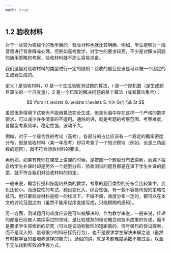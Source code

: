 ```yaml
---
math: true
---
```


## 1.2 验收材料

对于一些较为机械化的教学目的，验收材料也就比较明确，例如，学生能够对一段音频进行背景降噪处理。但例如高考数学，对学生的要求较高，不少是对解决问题的通用策略的考察，验收材料就不那么容易准备。

我们这里对验收材料的类型进行一定的限制：验收的题目应该是可以被一个固定的生成器生成的。

定义 $t$ 是验收材料，$G$ 是一个生成验收测试题的算法，$r$ 是一个随机数（是生成题目算法的一个自变量），$S$ 是一个已知的解决问题的某个算法（或者算法集合）：

$$ \forall t.\exists G. \exists r.\exists S. t\in G(r) \\& St $$

虽然很多情境下试卷尚不能用算法完全生成，但是头脑中存在这样一个严格的数学要求，可以减少许多情景的不适用。通俗的讲，就是考题的考察范围、考察难度、各题型考察频率，稳定性强，波动不大。

例如，对于一个综合性的考试（高考），各部分的占比应该有一个稳定的概率密度分布，但是验收材料（某一年高考）却只考查了一个知识模块（例如，全是三角函数的题目），就不符合验收材料的要求。

再例如，如果有教师在课堂上讲课的时候，是按照一个题型分布去讲解，而课下独自给学生补课时却是另外一个题型分布，验收测试的题目都是在课下学生补课的题型，就不符合我们对验收材料的约定。

一般来说，概念传授和技能培养类的教学，考察的题目类型的分布会比较集中，变化比较小。而选拔性的考试，题目变化大，综合性强，有一些不容易传授的策略性技巧。但只要验收材料是统一的标准下，不偏不倚，难度分布一定的，都可以在本文的讨论范围之内（虽然不能用程序直接写成，只能模糊的感知）。

另一方面，测试题目的难度应该是可以被解决的，作为教学来说，一般来说，传递的都是已经被人类探索过的领域，是比较成熟的理论概念和技术成果的传递，而不是要求学生探索新的研究（可以是调动积极性的短距离的、信号强烈的尝试探索，而不是深入的、信号很少的科研探究行为），也不是要求学生解决未解之谜（虽然有时教学目的要培养这样的能力）。通俗的讲，就是考题难度系数不能过高，以至于无法找到有效的传授方式。